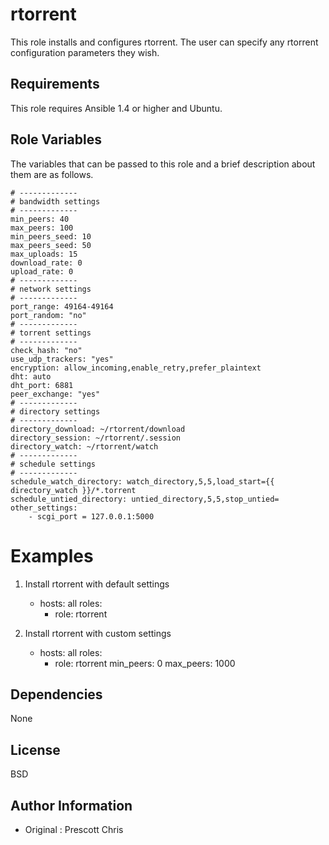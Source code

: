 rtorrent
=====

This role installs and configures rtorrent. The user can specify any rtorrent configuration parameters they wish. 

Requirements
------------

This role requires Ansible 1.4 or higher and Ubuntu.

Role Variables
--------------

The variables that can be passed to this role and a brief description about them are as follows.

```
# -------------
# bandwidth settings
# -------------
min_peers: 40
max_peers: 100
min_peers_seed: 10
max_peers_seed: 50
max_uploads: 15
download_rate: 0
upload_rate: 0
# -------------
# network settings
# -------------
port_range: 49164-49164
port_random: "no"
# -------------
# torrent settings
# -------------
check_hash: "no"
use_udp_trackers: "yes"
encryption: allow_incoming,enable_retry,prefer_plaintext
dht: auto
dht_port: 6881
peer_exchange: "yes"
# -------------
# directory settings
# -------------
directory_download: ~/rtorrent/download
directory_session: ~/rtorrent/.session
directory_watch: ~/rtorrent/watch
# -------------
# schedule settings
# -------------
schedule_watch_directory: watch_directory,5,5,load_start={{ directory_watch }}/*.torrent
schedule_untied_directory: untied_directory,5,5,stop_untied=
other_settings:
    - scgi_port = 127.0.0.1:5000 
```

Examples
========

1) Install rtorrent with default settings

    - hosts: all
      roles:
      - role: rtorrent


2) Install rtorrent with custom settings

    - hosts: all
      roles:
      - role: rtorrent
        min_peers: 0
        max_peers: 1000


Dependencies
------------

None

License
-------

BSD

Author Information
------------------

- Original : Prescott Chris

